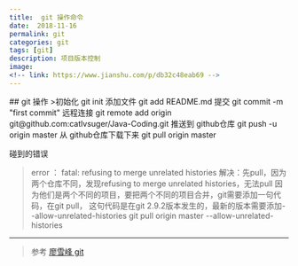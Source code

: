 ```yaml
---
title:  git 操作命令
date:  2018-11-16
permalink: git
categories: git 
tags: [git]
description: 项目版本控制
image: 
<!-- link: https://www.jianshu.com/p/db32c48eab69 -->
---
```

<p class="description"></p>
## git 操作 
>初始化  git init 
添加文件  git add README.md
提交  git commit -m "first commit"
远程连接 git remote add origin git@github.com:catlvsuger/Java-Coding.git 
推送到 github仓库  git push -u origin master
从 github仓库下载下来  git pull origin master

碰到的错误
> error ： fatal: refusing to merge unrelated histories
解决：先pull，因为两个仓库不同，发现refusing to merge unrelated histories，无法pull
因为他们是两个不同的项目，要把两个不同的项目合并，git需要添加一句代码，在git pull，
这句代码是在git 2.9.2版本发生的，最新的版本需要添加--allow-unrelated-histories
git pull origin master --allow-unrelated-histories

<!-- more -->
- - - - -
> 参考
> [廖雪峰 git](https://www.liaoxuefeng.com/wiki/0013739516305929606dd18361248578c67b8067c8c017b000)